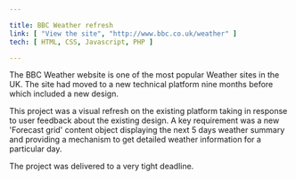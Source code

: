 ```yaml
---

title: BBC Weather refresh
link: [ "View the site", "http://www.bbc.co.uk/weather" ]
tech: [ HTML, CSS, Javascript, PHP ]

---
```


The BBC Weather website is one of the most popular Weather sites in the UK. The site had moved to a new technical platform nine months before which included a new design.

This project was a visual refresh on the existing platform taking in response to user feedback about the existing design. A key requirement was a new 'Forecast grid' content object displaying the next 5 days weather summary and providing a mechanism to get detailed weather information for a particular day.

The project was delivered to a very tight deadline.


